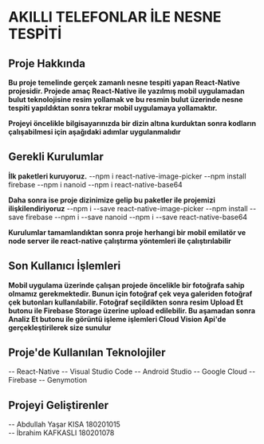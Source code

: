 # AKILLI TELEFONLAR İLE NESNE TESPİTİ		


## Proje Hakkında

**Bu proje temelinde gerçek zamanlı nesne tespiti yapan React-Native projesidir. Projede amaç React-Native ile yazılmış mobil uygulamadan bulut teknolojisine resim yollamak ve bu resmin bulut üzerinde nesne tespiti yapıldıktan sonra tekrar mobil uygulamaya yollamaktır.**

**Projeyi öncelikle bilgisayarınızda bir dizin altına kurduktan sonra kodların çalışabilmesi için aşağıdaki adımlar uygulanmalıdır**

## Gerekli Kurulumlar

**İlk paketleri kuruyoruz.**
--npm i  react-native-image-picker
--npm install firebase
--npm i  nanoid
--npm i react-native-base64

**Daha sonra ise proje dizinimize gelip bu paketler ile projemizi ilişkilendiriyoruz**
--npm i --save react-native-image-picker
--npm install --save firebase
--npm i --save nanoid
--npm i --save react-native-base64

**Kurulumlar tamamlandıktan sonra proje herhangi bir mobil emilatör ve node server ile react-native çalıştırma yöntemleri ile çalıştırılabilir**

## Son Kullanıcı İşlemleri

**Mobil uygulama üzerinde çalışan projede öncelikle bir fotoğrafa sahip olmamız gerekmektedir. Bunun için fotoğraf çek veya galeriden fotoğraf çek butonları kullanılabilir. Fotoğraf seçildikten sonra resim Upload Et butonu ile Firebase Storage üzerine upload edilebilir. Bu aşamadan sonra Analiz Et butonu ile görüntü işleme işlemleri Cloud Vision Api'de gerçekleştirilerek size sunulur**

## Proje'de Kullanılan Teknolojiler

-- React-Native
-- Visual Studio Code
-- Android Studio
-- Google Cloud
-- Firebase
-- Genymotion

## Projeyi Geliştirenler

-- Abdullah Yaşar KISA 180201015	
-- İbrahim KAFKASLI 180201078
